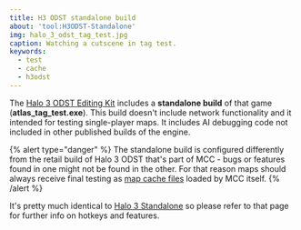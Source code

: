 ```yaml
---
title: H3 ODST standalone build
about: 'tool:H3ODST-Standalone'
img: halo_3_odst_tag_test.jpg
caption: Watching a cutscene in tag test.
keywords:
  - test
  - cache
  - h3odst
---
```

The [Halo 3 ODST Editing Kit](~H3ODST-EK) includes a **standalone build** of that game (**atlas_tag_test.exe**). This build doesn't include network functionality and it intended for testing single-player maps. It includes AI debugging code not included in other published builds of the engine.

{% alert type="danger" %}
The standalone build is configured differently from the retail build of Halo 3 ODST that's part of MCC - bugs or features found in one might not be found in the other. For that reason maps should always receive final testing as [map cache files](~map) loaded by MCC itself.
{% /alert %}

It's pretty much identical to [Halo 3 Standalone](~H3-Standalone-build) so please refer to that page for further info on hotkeys and features.
